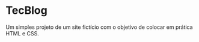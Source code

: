 # TecBlog
  Um simples projeto de um site fictício com o objetivo de colocar em prática HTML e CSS.
